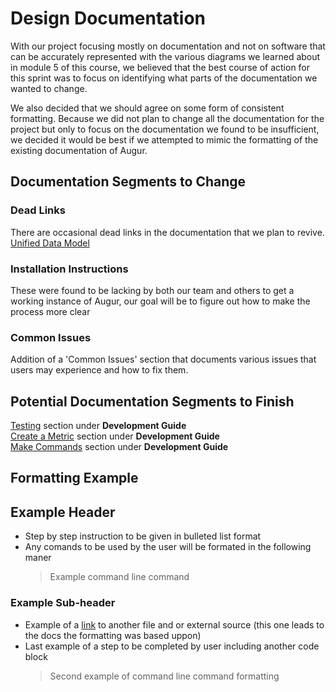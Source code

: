 # Design Documentation

With our project focusing mostly on documentation and not on software that can be accurately represented with the various diagrams we learned about in module 5 of this course, we believed that the best course of action for this sprint was to focus on identifying what parts of the documentation we wanted to change.

We also decided that we should agree on some form of consistent formatting. Because we did not plan to change all the documentation for the project but only to focus on the documentation we found to be insufficient, we decided it would be best if we attempted to mimic the formatting of the existing documentation of Augur.

## Documentation Segments to Change
### Dead Links
There are occasional dead links in the documentation that we plan to revive.  
[Unified Data Model](https://oss-augur.readthedocs.io/en/main/schema/data-model.html)

### Installation Instructions
These were found to be lacking by both our team and others to get a working instance of Augur, our goal will be to figure out how to make the process more clear

### Common Issues
Addition of a 'Common Issues' section that documents various issues that users may experience and how to fix them.
## Potential Documentation Segments to Finish
[Testing](https://oss-augur.readthedocs.io/en/main/development-guide/testing/toc.html) section under **Development Guide**  
[Create a Metric](https://oss-augur.readthedocs.io/en/main/development-guide/create-a-metric/toc.html) section under **Development Guide**  
[Make Commands](https://oss-augur.readthedocs.io/en/main/development-guide/make/toc.html) section under **Development Guide**  
## Formatting Example

## Example Header
- Step by step instruction to be given in bulleted list format
- Any comands to be used by the user will be formated in the following maner 
  > Example command line command

### Example Sub-header

- Example of a [link](https://oss-augur.readthedocs.io/en/main/quick-start.html) to another file and or external source (this one leads to the docs the formatting was based uppon)
- Last example of a step to be completed by user including another code block
  > Second example of command line command formatting
